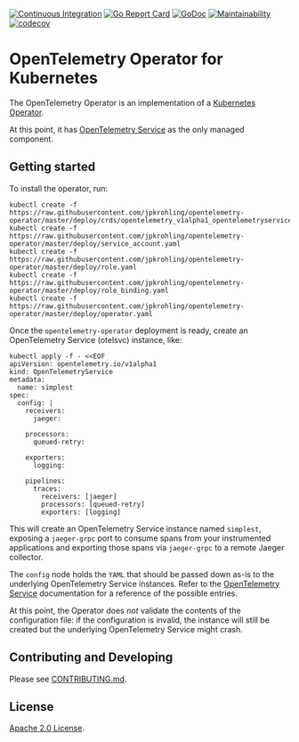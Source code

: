 [![Continuous Integration][github-workflow-img]][github-workflow] [![Go Report Card][goreport-img]][goreport] [![GoDoc][godoc-img]][godoc] [![Maintainability][code-climate-img]][code-climate] [![codecov][codecov-img]][codecov]

# OpenTelemetry Operator for Kubernetes

The OpenTelemetry Operator is an implementation of a [Kubernetes Operator](https://coreos.com/operators/).

At this point, it has [OpenTelemetry Service](https://github.com/open-telemetry/opentelemetry-service) as the only managed component.

## Getting started

To install the operator, run:
```
kubectl create -f https://raw.githubusercontent.com/jpkrohling/opentelemetry-operator/master/deploy/crds/opentelemetry_v1alpha1_opentelemetryservice_crd.yaml
kubectl create -f https://raw.githubusercontent.com/jpkrohling/opentelemetry-operator/master/deploy/service_account.yaml
kubectl create -f https://raw.githubusercontent.com/jpkrohling/opentelemetry-operator/master/deploy/role.yaml
kubectl create -f https://raw.githubusercontent.com/jpkrohling/opentelemetry-operator/master/deploy/role_binding.yaml
kubectl create -f https://raw.githubusercontent.com/jpkrohling/opentelemetry-operator/master/deploy/operator.yaml
```

Once the `opentelemetry-operator` deployment is ready, create an OpenTelemetry Service (otelsvc) instance, like:

```
kubectl apply -f - <<EOF
apiVersion: opentelemetry.io/v1alpha1
kind: OpenTelemetryService
metadata:
  name: simplest
spec:
  config: |
    receivers:
      jaeger:

    processors:
      queued-retry:

    exporters:
      logging:

    pipelines:
      traces:
        receivers: [jaeger]
        processors: [queued-retry]
        exporters: [logging]
```

This will create an OpenTelemetry Service instance named `simplest`, exposing a `jaeger-grpc` port to consume spans from your instrumented applications and exporting those spans via `jaeger-grpc` to a remote Jaeger collector.

The `config` node holds the `YAML` that should be passed down as-is to the underlying OpenTelemetry Service instances. Refer to the [OpenTelemetry Service](https://github.com/open-telemetry/opentelemetry-service) documentation for a reference of the possible entries.

At this point, the Operator does *not* validate the contents of the configuration file: if the configuration is invalid, the instance will still be created but the underlying OpenTelemetry Service might crash.

## Contributing and Developing

Please see [CONTRIBUTING.md](CONTRIBUTING.md).

## License
  
[Apache 2.0 License](./LICENSE).

[github-workflow]: https://github.com/jpkrohling/opentelemetry-operator/actions
[github-workflow-img]: https://github.com/jpkrohling/opentelemetry-operator/workflows/Continuous%20Integration/badge.svg
[goreport-img]: https://goreportcard.com/badge/github.com/jpkrohling/opentelemetry-operator
[goreport]: https://goreportcard.com/report/github.com/jpkrohling/opentelemetry-operator
[godoc-img]: https://godoc.org/github.com/jpkrohling/opentelemetry-operator?status.svg
[godoc]: https://godoc.org/github.com/jpkrohling/opentelemetry-operator/pkg/apis/opentelemetry/v1alpha1#OpenTelemetryService
[code-climate]: https://codeclimate.com/github/jpkrohling/opentelemetry-operator/maintainability
[code-climate-img]: https://api.codeclimate.com/v1/badges/7bb215eea77fc9c24484/maintainability
[codecov]: https://codecov.io/gh/jpkrohling/opentelemetry-operator
[codecov-img]: https://codecov.io/gh/jpkrohling/opentelemetry-operator/branch/master/graph/badge.svg
